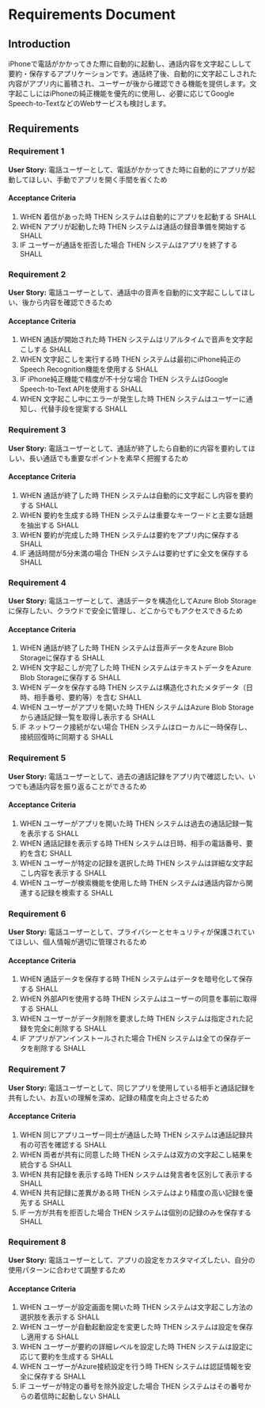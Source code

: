 # Requirements Document

## Introduction

iPhoneで電話がかかってきた際に自動的に起動し、通話内容を文字起こしして要約・保存するアプリケーションです。通話終了後、自動的に文字起こしされた内容がアプリ内に蓄積され、ユーザーが後から確認できる機能を提供します。文字起こしにはiPhoneの純正機能を優先的に使用し、必要に応じてGoogle Speech-to-TextなどのWebサービスも検討します。

## Requirements

### Requirement 1

**User Story:** 電話ユーザーとして、電話がかかってきた時に自動的にアプリが起動してほしい、手動でアプリを開く手間を省くため

#### Acceptance Criteria

1. WHEN 着信があった時 THEN システムは自動的にアプリを起動する SHALL
2. WHEN アプリが起動した時 THEN システムは通話の録音準備を開始する SHALL
3. IF ユーザーが通話を拒否した場合 THEN システムはアプリを終了する SHALL

### Requirement 2

**User Story:** 電話ユーザーとして、通話中の音声を自動的に文字起こししてほしい、後から内容を確認できるため

#### Acceptance Criteria

1. WHEN 通話が開始された時 THEN システムはリアルタイムで音声を文字起こしする SHALL
2. WHEN 文字起こしを実行する時 THEN システムは最初にiPhone純正のSpeech Recognition機能を使用する SHALL
3. IF iPhone純正機能で精度が不十分な場合 THEN システムはGoogle Speech-to-Text APIを使用する SHALL
4. WHEN 文字起こし中にエラーが発生した時 THEN システムはユーザーに通知し、代替手段を提案する SHALL

### Requirement 3

**User Story:** 電話ユーザーとして、通話が終了したら自動的に内容を要約してほしい、長い通話でも重要なポイントを素早く把握するため

#### Acceptance Criteria

1. WHEN 通話が終了した時 THEN システムは自動的に文字起こし内容を要約する SHALL
2. WHEN 要約を生成する時 THEN システムは重要なキーワードと主要な話題を抽出する SHALL
3. WHEN 要約が完成した時 THEN システムは要約をアプリ内に保存する SHALL
4. IF 通話時間が5分未満の場合 THEN システムは要約せずに全文を保存する SHALL

### Requirement 4

**User Story:** 電話ユーザーとして、通話データを構造化してAzure Blob Storageに保存したい、クラウドで安全に管理し、どこからでもアクセスできるため

#### Acceptance Criteria

1. WHEN 通話が終了した時 THEN システムは音声データをAzure Blob Storageに保存する SHALL
2. WHEN 文字起こしが完了した時 THEN システムはテキストデータをAzure Blob Storageに保存する SHALL
3. WHEN データを保存する時 THEN システムは構造化されたメタデータ（日時、相手番号、要約等）を含む SHALL
4. WHEN ユーザーがアプリを開いた時 THEN システムはAzure Blob Storageから通話記録一覧を取得し表示する SHALL
5. IF ネットワーク接続がない場合 THEN システムはローカルに一時保存し、接続回復時に同期する SHALL

### Requirement 5

**User Story:** 電話ユーザーとして、過去の通話記録をアプリ内で確認したい、いつでも通話内容を振り返ることができるため

#### Acceptance Criteria

1. WHEN ユーザーがアプリを開いた時 THEN システムは過去の通話記録一覧を表示する SHALL
2. WHEN 通話記録を表示する時 THEN システムは日時、相手の電話番号、要約を含む SHALL
3. WHEN ユーザーが特定の記録を選択した時 THEN システムは詳細な文字起こし内容を表示する SHALL
4. WHEN ユーザーが検索機能を使用した時 THEN システムは通話内容から関連する記録を検索する SHALL

### Requirement 6

**User Story:** 電話ユーザーとして、プライバシーとセキュリティが保護されていてほしい、個人情報が適切に管理されるため

#### Acceptance Criteria

1. WHEN 通話データを保存する時 THEN システムはデータを暗号化して保存する SHALL
2. WHEN 外部APIを使用する時 THEN システムはユーザーの同意を事前に取得する SHALL
3. WHEN ユーザーがデータ削除を要求した時 THEN システムは指定された記録を完全に削除する SHALL
4. IF アプリがアンインストールされた場合 THEN システムは全ての保存データを削除する SHALL

### Requirement 7

**User Story:** 電話ユーザーとして、同じアプリを使用している相手と通話記録を共有したい、お互いの理解を深め、記録の精度を向上させるため

#### Acceptance Criteria

1. WHEN 同じアプリユーザー同士が通話した時 THEN システムは通話記録共有の可否を確認する SHALL
2. WHEN 両者が共有に同意した時 THEN システムは双方の文字起こし結果を統合する SHALL
3. WHEN 共有記録を表示する時 THEN システムは発言者を区別して表示する SHALL
4. WHEN 共有記録に差異がある時 THEN システムはより精度の高い記録を優先する SHALL
5. IF 一方が共有を拒否した場合 THEN システムは個別の記録のみを保存する SHALL

### Requirement 8

**User Story:** 電話ユーザーとして、アプリの設定をカスタマイズしたい、自分の使用パターンに合わせて調整するため

#### Acceptance Criteria

1. WHEN ユーザーが設定画面を開いた時 THEN システムは文字起こし方法の選択肢を表示する SHALL
2. WHEN ユーザーが自動起動設定を変更した時 THEN システムは設定を保存し適用する SHALL
3. WHEN ユーザーが要約の詳細レベルを設定した時 THEN システムは設定に応じて要約を生成する SHALL
4. WHEN ユーザーがAzure接続設定を行う時 THEN システムは認証情報を安全に保存する SHALL
5. IF ユーザーが特定の番号を除外設定した場合 THEN システムはその番号からの着信時に起動しない SHALL